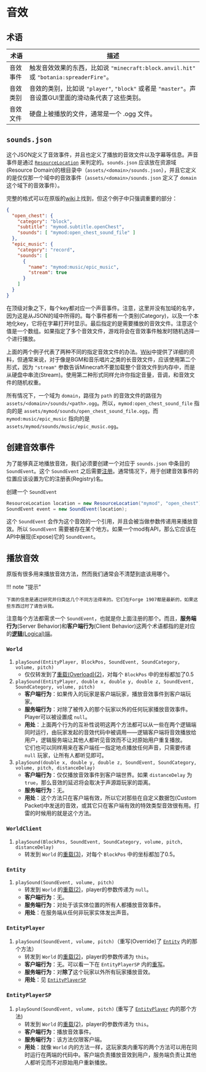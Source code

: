 音效
===========

术语
----


| 术语 | 描述 |
|-----|-----|
| 音效事件 | 触发音效效果的东西，比如说 `"minecraft:block.anvil.hit"` 或 `"botania:spreaderFire"`。 |
| 音效类别 | 音效的类别，比如说 `"player"`, `"block"`  或者是 `"master"`。声音设置GUI里面的滑动条代表了这些类别。 |
| 音效文件 | 硬盘上被播放的文件，通常是一个 .ogg 文件。 |

`sounds.json`
-------------

这个JSON定义了音效事件，并且也定义了播放的音效文件以及字幕等信息。声音事件是通过 [`ResourceLocation`][ResourceLocation] 来判定的。`sounds.json` 应该放在资源域(Resource Domain)的根目录中（`assets/<domain>/sounds.json`），并且它定义的是仅仅那一个域中的音效事件（`assets/<domain>/sounds.json` 定义了 `domain` 这个域下的音效事件）。

完整的格式可以在原版的[wiki]上找到，但这个例子中只强调重要的部分：

```json
{
  "open_chest": {
    "category": "block",
    "subtitle": "mymod.subtitle.openChest",
    "sounds": [ "mymod:open_chest_sound_file" ]
  },
  "epic_music": {
    "category": "record",
    "sounds": [
      {
        "name": "mymod:music/epic_music",
        "stream": true
      }
    ]
  }
}
```

在顶级对象之下，每个key都对应一个声音事件。注意，这里并没有加域的名字，因为这是从JSON的域中所得的。每个事件都有一个类别(Category)，以及一个本地化key，它将在字幕打开时显示。最后指定的是需要播放的音效文件。注意这个值是一个数组。如果指定了多个音效文件，游戏将会在音效事件触发时随机选择一个进行播放。

上面的两个例子代表了两种不同的指定音效文件的办法。[Wiki]中提供了详细的资料，但通常来说，对于像是BGM和音乐唱片之类的长音效文件，应该使用第二个形式，因为 `"stream"` 参数告诉Minecraft不要加载整个音效文件到内存中，而是从硬盘中串流(Stream)。使用第二种形式同样允许你指定音量，音调，和音效文件的随机权重。

所有情况下，一个域为 `domain`，路径为 `path` 的音效文件的路径为 `assets/<domain>/sounds/<path>.ogg`。所以，`mymod:open_chest_sound_file` 指向的是 `assets/mymod/sounds/open_chest_sound_file.ogg`，而 `mymod:music/epic_music` 指向的是 `assets/mymod/sounds/music/epic_music.ogg`。

创建音效事件
-----------

为了能够真正地播放音效，我们必须要创建一个对应于 `sounds.json` 中条目的 `SoundEvent`。这个 `SoundEvent` 之后需要[注册]。通常情况下，用于创建音效事件的位置应该设置为它的注册表(Registry)名。

创建一个 `SoundEvent`

```Java
ResourceLocation location = new ResourceLocation("mymod", "open_chest");
SoundEvent event = new SoundEvent(location);
```

这个 `SoundEvent` 会作为这个音效的一个引用，并且会被当做参数传递用来播放音效。所以 `SoundEvent` 需要被存在某个地方。如果一个mod有API，那么它应该在API中展现(Expose)它的 `SoundEvent`。

播放音效
-------

原版有很多用来播放音效方法，然而我们通常会不清楚到底该用哪个。

!!! note "提示"

	下面的信息是通过研究并归类这几个不同方法得来的。它们在Forge 1907都是最新的，如果这些东西过时了请告诉我。

注意每个方法都需求一个 `SoundEvent`，也就是你上面注册的那个。而且，**服务端行为**(Server Behavior)和**客户端行为**(Client Behavior)这两个术语都指的是对应的[**逻辑**(Logical)端][sides]。

### `World`

1. <a name="world-playsound-pbecvp"></a> `playSound(EntityPlayer, BlockPos, SoundEvent, SoundCategory, volume, pitch)`
    - 仅仅转发到了[重载(Overload)(2)](#world-playsound-pxyzecvp)，对每个 `BlockPos` 中的坐标都加了0.5
2. <a name="world-playsound-pxyzecvp"></a> `playSound(EntityPlayer, double x, double y, double z, SoundEvent, SoundCategory, volume, pitch)`
    - **客户端行为**：如果传入的玩家是客户端玩家，播放音效事件到客户端玩家。
    - **服务端行为**：对除了被传入的那个玩家以外的任何玩家播放音效事件。 Player可以被设置成 `null`。
    - **用处**：上面两个行为的互补性说明这两个方法都可以从一些在两个逻辑端同时运行，由玩家发起的音效代码中被调用——逻辑客户端将音效播放给用户，逻辑服务端让其他人都听见音效而不让对原始用户重复播放。<br>
  它们也可以同样用来在客户端任一指定地点播放任何声音，只需要传递 `null` 玩家，让所有人都听见即可。
3. <a name="world-playsound-xyzecvpd"></a> `playSound(double x, double y, double z, SoundEvent, SoundCategory, volume, pitch, distanceDelay)`
     - **客户端行为**：仅仅播放音效事件到客户端世界。如果 `distanceDelay` 为 `true`，那么音效的延迟将会取决于声源距玩家的距离。
     - **服务端行为**：无。
     - **用处**：这个方法只在客户端有效，所以它对那些在自定义数据包(Custom Packet)中发送的音效，或其它只在客户端有效的特效类型音效很有用。打雷的时候用的就是这个方法。

### `WorldClient`

1. <a name="worldclient-playsound-becvpd"></a> `playSound(BlockPos, SoundEvent, SoundCategory, volume, pitch, distanceDelay)`
    - 转发到 `World` 的[重载(3)](#world-playsound-xyzecvpd)，对每个 `BlockPos` 中的坐标都加了0.5。

### `Entity`

1. <a name="entity-playsound-evp"></a> `playSound(SoundEvent, volume, pitch)`
    - 转发到 `World` 的[重载(2)](#world-playsound-pxyzecvp)，player的参数传递为 `null`。
    - **客户端行为**：无。
    - **服务端行为**：对处于该实体位置的所有人都播放音效事件。
    - **用处**：在服务端从任何非玩家实体发出声音。

### `EntityPlayer`

1. <a name="entityplayer-playsound-evp"></a> `playSound(SoundEvent, volume, pitch)`（重写(Override)了 [`Entity`](#entity-playsound-evp) 内的那个方法）
    - 转发到 `World` 的[重载(2)](#world-playsound-pxyzecvp)，player的参数传递为 `this`。
    - **客户端行为**：无。可以看一下在 `EntityPlayerSP` 内的[重写](#entityplayersp-playsound-evp)。
    - **服务端行为**：对**除了**这个玩家以外所有玩家播放音效。
    - **用处**：见 [`EntityPlayerSP`](#entityplayersp-playsound-evp)

### `EntityPlayerSP`

1. <a name="entityplayersp-playsound-evp"></a> `playSound(SoundEvent, volume, pitch)` (重写了 [`EntityPlayer`](#entityplayer-playsound-evp) 内的那个方法)
    - 转发到 `World` 的[重载(2)](#world-playsound-pxyzecvp)，player的参数传递为 `this`。
    - **客户端行为**：播放音效事件。
    - **服务端行为**：该方法仅限客户端。
    - **用处**：就像 `World` 内的方法一样，这玩家类内重写的两个方法可以用在同时运行在两端的代码中。客户端负责播放音效到用户，服务端负责让其他人都听见而不对原始用户重新播放。

[wiki]: http://minecraft.gamepedia.com/Sounds.json
[注册]: ../concepts/registries.md#_2
[ResourceLocation]: ../concepts/resources.md#resourcelocation
[sides]: ../concepts/sides.md